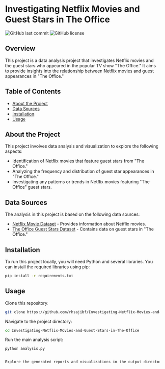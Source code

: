 # Investigating Netflix Movies and Guest Stars in The Office

![GitHub last commit](https://img.shields.io/github/last-commit/rhsajibf/Investigating-Netflix-Movies-and-Guest-Stars-in-The-Office)
![GitHub license](https://img.shields.io/github/license/rhsajibf/Investigating-Netflix-Movies-and-Guest-Stars-in-The-Office)

## Overview

This project is a data analysis project that investigates Netflix movies and the guest stars who appeared in the popular TV show "The Office." It aims to provide insights into the relationship between Netflix movies and guest appearances in "The Office."

## Table of Contents

- [About the Project](#about-the-project)
- [Data Sources](#data-sources)
- [Installation](#installation)
- [Usage](#usage)

## About the Project

This project involves data analysis and visualization to explore the following aspects:

- Identification of Netflix movies that feature guest stars from "The Office."
- Analyzing the frequency and distribution of guest star appearances in "The Office."
- Investigating any patterns or trends in Netflix movies featuring "The Office" guest stars.

## Data Sources

The analysis in this project is based on the following data sources:

- [Netflix Movie Dataset](https://example.com/netflix_dataset) - Provides information about Netflix movies.
- [The Office Guest Stars Dataset](https://example.com/office_guest_stars_dataset) - Contains data on guest stars in "The Office."

## Installation

To run this project locally, you will need Python and several libraries. You can install the required libraries using pip:

```bash
pip install -r requirements.txt
```

## Usage

Clone this repository:
```bash
git clone https://github.com/rhsajibf/Investigating-Netflix-Movies-and-Guest-Stars-in-The-Office.git
```


Navigate to the project directory:
```bash
cd Investigating-Netflix-Movies-and-Guest-Stars-in-The-Office
```

Run the main analysis script:
```bash
python analysis.py


Explore the generated reports and visualizations in the output directory.
